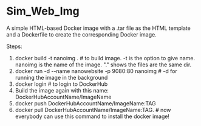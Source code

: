 # Sim_Web_Img
A simple HTML-based Docker image with a .tar file as the HTML template and a Dockerfile to create the corresponding Docker image.

Steps:
1) docker build -t nanoimg .  # to build image. -t is the option to give name. nanoimg is the name of the image. "." shows the files are the same dir.
2) docker run -d --name nanowebsite -p 9080:80 nanoimg  # -d for running the image in the background
3) docker login  # to login to DockerHub
4) Build the image again with this name: DockerHubAccountName/ImageName
5) docker push DockerHubAccountName/ImageName:TAG
6) docker pull DockerHubAccountName/ImageName:TAG. # now everybody can use this command to install the docker image!


